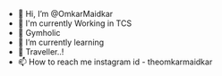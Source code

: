 - 👋 Hi, I’m @OmkarMaidkar
- 🙌 I'm currently Working in TCS
- 👀 Gymholic
- 🌱 I’m currently learning
- 💞️ Traveller..!
- 📫 How to reach me instagram id - theomkarmaidkar

<!---
OmkarMaidkar/OmkarMaidkar is a ✨ special ✨ repository because its `README.md` (this file) appears on your GitHub profile.
You can click the Preview link to take a look at your changes.
--->
